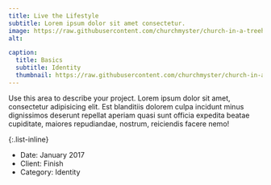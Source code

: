 ```yaml
---
title: Live the Lifestyle
subtitle: Lorem ipsum dolor sit amet consectetur.
image: https://raw.githubusercontent.com/churchmyster/church-in-a-treehouse/master/assets/img/portfolio/lavender_farm.jpg
alt: 

caption:
  title: Basics
  subtitle: Identity
  thumbnail: https://raw.githubusercontent.com/churchmyster/church-in-a-treehouse/master/assets/img/portfolio/lavender_farm_thumbnail.jpg
---
```

Use this area to describe your project. Lorem ipsum dolor sit amet, consectetur adipisicing elit. Est blanditiis dolorem culpa incidunt minus dignissimos deserunt repellat aperiam quasi sunt officia expedita beatae cupiditate, maiores repudiandae, nostrum, reiciendis facere nemo!

{:.list-inline}
- Date: January 2017
- Client: Finish
- Category: Identity

